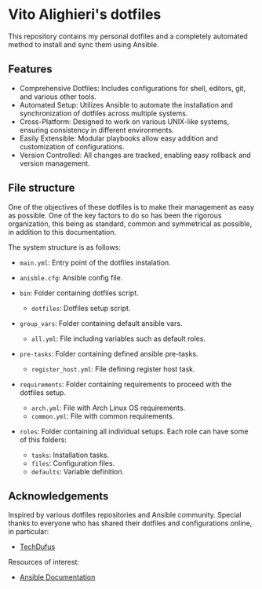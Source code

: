 # Vito Alighieri's dotfiles

This repository contains my personal dotfiles and a completely automated method to install and sync them using Ansible. 


## Features

- Comprehensive Dotfiles: Includes configurations for shell, editors, git, and various other tools.
- Automated Setup: Utilizes Ansible to automate the installation and synchronization of dotfiles across multiple systems.
- Cross-Platform: Designed to work on various UNIX-like systems, ensuring consistency in different environments.
- Easily Extensible: Modular playbooks allow easy addition and customization of configurations.
- Version Controlled: All changes are tracked, enabling easy rollback and version management.

## File structure

One of the objectives of these dotfiles is to make their management as easy as possible. One of the key factors to do so has been the rigorous organization, this being as standard, common and symmetrical as possible, in addition to this documentation.

The system structure is as follows:

 - `main.yml`: Entry point of the dotfiles instalation.

 - `anisble.cfg`: Ansible config file.

 - `bin`: Folder containing dotfiles script.
    - `dotfiles`: Dotfiles setup script.

 - `group_vars`: Folder containing default ansible vars.
    - `all.yml`: File including variables such as default roles.

 - `pre-tasks`: Folder containing defined ansible pre-tasks.
    - `register_host.yml`: File defining register host task.

 - `requirements`: Folder containing requirements to proceed with the dotfiles setup.
    - `arch.yml`: File with Arch Linux OS requirements.
    - `common.yml`: File with common requirements.

 - `roles`: Folder containing all individual setups. Each role can have some of this folders:
    - `tasks`: Installation tasks.
    - `files`: Configuration files.
    - `defaults`: Variable definition.

## Acknowledgements

Inspired by various dotfiles repositories and Ansible community. Special thanks to everyone who has shared their dotfiles and configurations online, in particular:
 - [TechDufus](https://github.com/TechDufus/dotfiles)

Resources of interest:
 - [Ansible Documentation](https://docs.ansible.com/)


